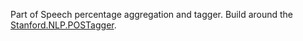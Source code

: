 Part of Speech percentage aggregation and tagger. Build around the [Stanford.NLP.POSTagger](http://sergey-tihon.github.io/Stanford.NLP.NET/samples/POSTagger.html).